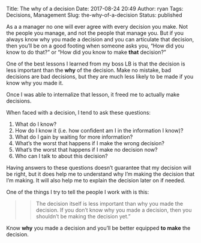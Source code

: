 Title: The why of a decision
Date: 2017-08-24 20:49
Author: ryan
Tags: Decisions, Management
Slug: the-why-of-a-decision
Status: published

As a a manager no one will ever agree with every decision you make. Not the people you manage, and not the people that manage you. But if you always know why you made a decision and you can articulate that decision, then you’ll be on a good footing when someone asks you, “How did you know to do that?” or “How did you know to make **that** decision?”

One of the best lessons I learned from my boss LB is that the decision is less important than the **why** of the decision. Make no mistake, bad decisions are bad decisions, but they are much less likely to be made if you know why you made it.

Once I was able to internalize that lesson, it freed me to actually make decisions.

When faced with a decision, I tend to ask these questions:

1.  What do I know?
2.  How do I know it (i.e. how confident am I in the information I know)?
3.  What do I gain by waiting for more information?
4.  What’s the worst that happens if I make the wrong decision?
5.  What’s the worst that happens if I make no decision now?
6.  Who can I talk to about this decision?

Having answers to these questions doesn’t guarantee that my decision will be right, but it does help me to understand why I’m making the decision that I’m making. It will also help me to explain the decision later on if needed.

One of the things I try to tell the people I work with is this:

> > The decision itself is less important than why you made the decision. If you don’t know why you made a decision, then you shouldn’t be making the decision yet.”

Know **why** you made a decision and you’ll be better equipped **to make** the decision.
